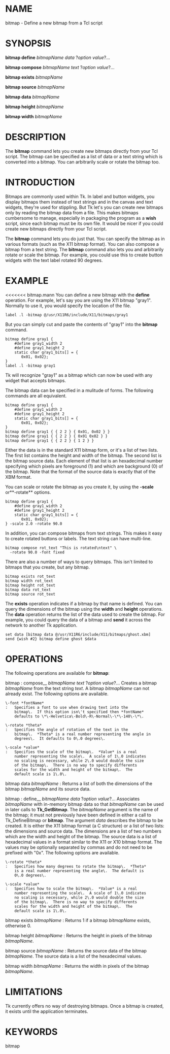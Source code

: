 

NAME
====

bitmap \- Define a new bitmap from a Tcl script  

SYNOPSIS
========

__bitmap define__ *bitmapName* *data* ?*option* *value*?\.\.\.  

__bitmap compose__ *bitmapName* *text* ?*option* *value*?\.\.\.  

__bitmap exists__ *bitmapName*  

__bitmap source__ *bitmapName*  

__bitmap data__ *bitmapName*  

__bitmap height__ *bitmapName*  

__bitmap width__ *bitmapName*  

DESCRIPTION
===========

The __bitmap__ command lets you create new bitmaps directly from your Tcl
script\.  The bitmap can be specified as a list of data or a text string
which is converted into a bitmap\.  You can arbitrarily scale or rotate
the bitmap too\.  

INTRODUCTION
============

Bitmaps are commonly used within Tk\.  In label and button widgets, you
display bitmaps them instead of text strings and in the canvas and text
widgets, they\'re used for stippling\.  But Tk let\'s you can create new
bitmaps only by reading the bitmap data from a file\.  This makes
bitmaps cumbersome to manage, especially in packaging the program as a
__wish__ script, since each bitmap must be its own file\.  It would be nicer
if you could create new bitmaps directly from your Tcl script\.

The __bitmap__ command lets you do just that\.  You can specify the bitmap
as in various formats (such as the X11 bitmap format)\.  You can also
compose a bitmap from a text string\.  The __bitmap__ command also lets you
and arbitrarily rotate or scale the bitmap\.  For example, you could use
this to create button widgets with the text label rotated 90 degrees\.

EXAMPLE
=======

\<\<\<\<\<\<\< bitmap\.mann You can define a new bitmap with the __define__
operation\.  For example, let\'s say you are using the X11 bitmap
"gray1"\.  Normally to use it, you would specify the location of the
file\.  

~~~~~
label .l -bitmap @/usr/X11R6/include/X11/bitmaps/gray1
~~~~~

But you can simply cut and paste the contents of "gray1" into the
__bitmap__ command\.  

~~~~~
bitmap define gray1 {
    #define gray1_width 2
    #define gray1_height 2
    static char gray1_bits[] = {
       0x01, 0x02};
}
label .l -bitmap gray1
~~~~~

Tk will recognize "gray1" as a bitmap which can now be used with any
widget that accepts bitmaps\.  

The bitmap data can be specified in a mulitude of forms\.  The following
commands are all equivalent\.  

~~~~~
bitmap define gray1 {
    #define gray1_width 2
    #define gray1_height 2
    static char gray1_bits[] = {
       0x01, 0x02};
}
bitmap define gray1 { { 2 2 } { 0x01, 0x02 } }
bitmap define gray1 { { 2 2 } { 0x01 0x02 } }
bitmap define gray1 { { 2 2 } { 1 2 } }
~~~~~

Either the data is in the standard X11 bitmap form, or it\'s a list of
two lists\. The first list contains the height and width of the bitmap\.
The second list is the bitmap source data\.  Each element of that list
is an hexadecimal number specifying which pixels are foreground (1) and
which are background (0) of the bitmap\.  Note that the format of the
source data is exactly that of the XBM format\.  

You can scale or rotate the bitmap as you create it, by using the
__\-scale__ or**\-rotate** options\.  

~~~~~
bitmap define gray1 {
    #define gray1_width 2
    #define gray1_height 2
    static char gray1_bits[] = {
       0x01, 0x02};
} -scale 2.0 -rotate 90.0
~~~~~

In addition, you can compose bitmaps from text strings\.  This makes it
easy to create rotated buttons or labels\.  The text string can have
multi\-line\.  

~~~~~
bitmap compose rot_text "This is rotated\ntext" \
  -rotate 90.0 -font fixed
~~~~~

There are also a number of ways to query bitmaps\.  This isn\'t limited
to bitmaps that you create, but any bitmap\.  

~~~~~
bitmap exists rot_text
bitmap width rot_text
bitmap height rot_text
bitmap data rot_text
bitmap source rot_text
~~~~~

The __exists__ operation indicates if a bitmap by that name is defined\.
You can query the dimensions of the bitmap using the __width__ and __height__
operations\. The __data__ operation returns the list of the data used to
create the bitmap\.  For example, you could query the data of a bitmap
and __send__ it across the network to another Tk application\.

~~~~~
set data [bitmap data @/usr/X11R6/include/X11/bitmaps/ghost.xbm]
send {wish #2} bitmap define ghost $data
~~~~~

OPERATIONS
==========

The following operations are available for __bitmap__:  

bitmap
:   compose__ *bitmapName* *text* ?*option* *value*?\.\.\.
    Creates a bitmap *bitmapName* from the text string *text*\.  A bitmap
    *bitmapName* can not already exist\.  The following options are
    available\.  

    \-font *fontName*
    :   Specifies a font to use when drawing text into the
        bitmap\.  If this option isn\'t specified then *fontName*
        defaults to \*\-Helvetica\-Bold\-R\-Normal\-\*\-140\-\*\.

    \-rotate *theta*
    :   Specifies the angle of rotation of the text in the
        bitmap\.  *Theta* is a real number representing the angle in
        degrees\.  It defaults to 0\.0 degrees\.  

    \-scale *value*
    :   Specifies the scale of the bitmap\.  *Value* is a real
        number representing the scale\.  A scale of 1\.0 indicates
        no scaling is necessary, while 2\.0 would double the size
        of the bitmap\.  There is no way to specify differents
        scales for the width and height of the bitmap\.  The
        default scale is 1\.0\.  

bitmap data *bitmapName*
:   Returns a list of both the dimensions of the bitmap *bitmapName*
    and its source data\.  

bitmap
:   define__ *bitmapName* *data* ?*option* *value*?\.\.\.
    Associates *bitmapName* with in\-memory bitmap data so that
    *bitmapName* can be used in later calls to __Tk\_GetBitmap__\.  The
    *bitmapName* argument is the name of the bitmap; it must not
    previously have been defined in either a call to Tk\_DefineBitmap
    or __bitmap__\.  The argument *data* describes the bitmap to be
    created\.  It is either the X11 bitmap format (a C structure) or
    a list of two lists: the dimensions and source data\.  The
    dimensions are a list of two numbers which are the width and
    height of the bitmap\.  The source data is a list of hexadecimal
    values in a format similar to the X11 or X10 bitmap format\.  The
    values may be optionally separated by commas and do not need to
    be prefixed with "0x"\.  The following options are available\.

    \-rotate *theta*
    :   Specifies how many degrees to rotate the bitmap\.  *Theta*
        is a real number representing the angle\.  The default is
        0\.0 degrees\.  

    \-scale *value*
    :   Specifies how to scale the bitmap\.  *Value* is a real
        number representing the scale\.  A scale of 1\.0 indicates
        no scaling is necessary, while 2\.0 would double the size
        of the bitmap\.  There is no way to specify differents
        scales for the width and height of the bitmap\.  The
        default scale is 1\.0\.  

bitmap exists *bitmapName*
:   Returns 1 if a bitmap *bitmapName* exists, otherwise 0\.

bitmap height *bitmapName*
:   Returns the height in pixels of the bitmap *bitmapName*\.

bitmap source *bitmapName*
:   Returns the source data of the bitmap *bitmapName*\. The source
    data is a list of the hexadecimal values\.  

bitmap width *bitmapName*
:   Returns the width in pixels of the bitmap *bitmapName*\.

LIMITATIONS
===========

Tk currently offers no way of destroying bitmaps\.  Once a bitmap is
created, it exists until the application terminates\.  

KEYWORDS
========

bitmap  

